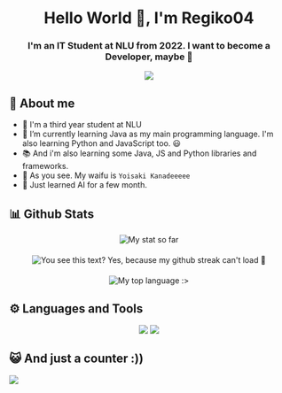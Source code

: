 <h1 align="center">Hello World 👋, I'm Regiko04</h1>
<h3 align="center">I'm an IT Student at NLU from 2022. I want to become a Developer, maybe 🥹</h3>
<div align="center"><img src="https://64.media.tumblr.com/a46f4b71c5219602e9c3877aa99d36e7/21e774b1b86bfac2-46/s640x960/80348acbb95a8bbbe993dc68a2a37e04b5a201dd.gif"></div>

## 🤗 About me
- 🏫 I'm a third year student at NLU
- 🌱 I’m currently learning Java as my main programming language. I'm also learning Python and JavaScript too. 😃
- 📚 And i'm also learning some Java, JS and Python libraries and frameworks.
- 🥰 As you see. My waifu is `Yoisaki Kanadeeeee`
- 🤖 Just learned AI for a few month.
<!--- 💓 Yes, i have a girlfriend :>-->

## 📊 Github Stats
<div align="center"><img src="https://github-readme-stats.vercel.app/api?username=Riiichan04&show_icons=true&theme=react" alt="My stat so far"/></div>
ㅤ
<div align="center"><img src="https://streak-stats.demolab.com/?user=Riiichan04&theme=react" alt="You see this text? Yes, because my github streak can't load 🥹"/></div>
ㅤ
<div align="center"><img src="https://github-readme-stats.vercel.app/api/top-langs/?username=Riiichan04&layout=donut&langs_count=8&hide=tsql&theme=react" alt="My top language :>"/></div>

## ⚙️ Languages and Tools
<p align="center">
  <img src="https://skillicons.dev/icons?i=java,python,django,html,css,js,react,nodejs,express,jquery,ts,bootstrap&perline=6">
  <img src="https://go-skill-icons.vercel.app/api/icons?i=discordjs,jupyter,sqlserver,mysql,mongodb,materialui,github,git&perline=6">
</p>

## 😺 And just a counter :))
<p><img src="https://komarev.com/ghpvc/?username=riiichan04&color=brightgreen"></p>

